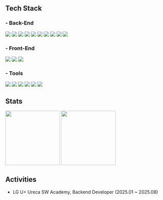 <div>

  ## Tech Stack

  ### - Back-End
  <img src="https://img.shields.io/badge/Java-007396?style=flat-square&logo=Java&logoColor=white"/>
  <img src="https://img.shields.io/badge/Spring-6DB33F?style=flat-square&logo=Spring&logoColor=white"/>
  <img src="https://img.shields.io/badge/Spring%20Boot-6DB33F?style=flat-square&logo=Spring%20Boot&logoColor=white"/>
  <img src="https://img.shields.io/badge/JPA-59666C?style=flat-square&logo=Hibernate&logoColor=white"/>
  <img src="https://img.shields.io/badge/MySQL-4479A1?style=flat-square&logo=MySQL&logoColor=white"/>
  <img src="https://img.shields.io/badge/PostgreSQL-4169E1?style=flat-square&logo=PostgreSQL&logoColor=white"/>
  <img src="https://img.shields.io/badge/Python-3776AB?style=flat-square&logo=Python&logoColor=white"/>
  <img src="https://img.shields.io/badge/Redis-DC382D?style=flat-square&logo=Redis&logoColor=white"/>
  <img src="https://img.shields.io/badge/JWT-000000?style=flat-square&logo=JSON%20Web%20Tokens&logoColor=white"/>
  <img src="https://img.shields.io/badge/OAuth%202.0-3A7CA5?style=flat-square&logo=oauth&logoColor=white"/>

  
  ### - Front-End
  <img src="https://img.shields.io/badge/Dart-0175C2?style=flat-square&logo=Dart&logoColor=white"/>
  <img src="https://img.shields.io/badge/Flutter-02569B?style=flat-square&logo=Flutter&logoColor=white"/>
  <img src="https://img.shields.io/badge/React-61DAFB?style=flat-square&logo=React&logoColor=white"/>


  ### - Tools
  <img src="https://img.shields.io/badge/Docker-2496ED?style=flat-square&logo=Docker&logoColor=white"/>
  <img src="https://img.shields.io/badge/Amazon%20AWS-232F3E?style=flat-square&logo=Amazon%20AWS&logoColor=white"/>
  <img src="https://img.shields.io/badge/Firebase-FFCA28?style=flat-square&logo=Firebase&logoColor=white"/>
  <img src="https://img.shields.io/badge/Apache%20Airflow-017CEE?style=flat-square&logo=Apache%20Airflow&logoColor=white"/>
  <img src="https://img.shields.io/badge/Git-F05032?style=flat-square&logo=Git&logoColor=white"/>
<img src="https://img.shields.io/badge/Jira-0052CC?style=flat-square&logo=Jira&logoColor=white"/>
  
</div>

## Stats
<div>

  <img src="http://github-profile-summary-cards.vercel.app/api/cards/stats?username=lbk00&theme=tokyonight" height="170"/>
  <img src="http://mazassumnida.wtf/api/v2/generate_badge?boj=lbk6661" height="170"/>

</div>


## Activities
- LG U+ Ureca SW Academy, Backend Developer (2025.01 ~ 2025.08)
